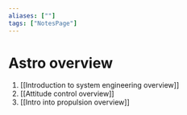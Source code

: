 ```yaml
---
aliases: [""]
tags: ["NotesPage"]
---
```


# Astro overview

1) [[Introduction to system engineering overview]]
2) [[Attitude control overview]]
3) [[Intro into propulsion overview]]